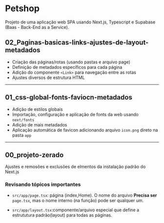 # Petshop

Projeto de uma aplicação web SPA usando Next.js, Typescript e Supabase
(Baas - Back-End as a Service).

## 02_Paginas-basicas-links-ajustes-de-layout-metadados

- Criação das páginas/rotas (usando pastas e arquivo page)
- Definição de metadados específicos para cada página
- Adição do componente `<Link>` para navegação entre as rotas
- Ajustes diversos de estrutura HTML

---

## 01_css-global-fonts-faviocn-metadados

- Adição de estilos globais
- Importação, configuração e aplicação de fonts da web usando `next/fonts`
- Adição de mais metadados
- Aplicação automática de favicon adicionando arquivo `icon.png` direto na pasta `app`

---

## 00_projeto-zerado

Ajustes e remosões e exclusões de elmentos da instalação padrão do Next.js

### Revisando tópicos importantes

- `src/app/page.tsx`: página (index,Home). O nome do arquivo **Precisa ser**
  `page.tsx`, mas o nome interno (na função) pode ser qualquer um.

- `src/app/layout.tsx`:componente/arquivo especial que define a estrututura padrão(layout) para todas as páginas.
